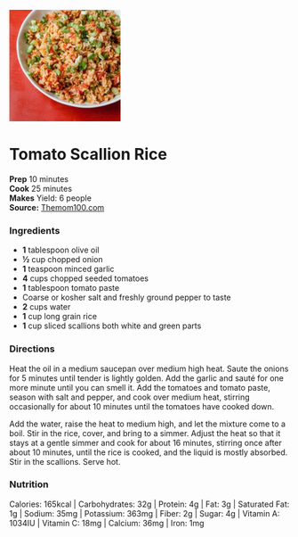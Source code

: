 [![](./images/0c83f206-99a9-4927-b94b-02ad284c7935.jpg)](https://47qz0mxgojo3bqn2n341by51-wpengine.netdna-ssl.com/wp-content/uploads/2015/01/Crow_30D_Shoot-Images-077-200x200.jpg)

#  Tomato Scallion Rice


**Prep** 10 minutes  
**Cook** 25 minutes  
**Makes** Yield: 6 people  
**Source:** [Themom100.com](https://themom100.com/recipe/tomato-scallion-rice/)

###  Ingredients

  *   **1** tablespoon olive oil
  *   **½** cup chopped onion
  *   **1** teaspoon minced garlic
  *   **4** cups chopped seeded tomatoes
  *   **1** tablespoon tomato paste
  * Coarse or kosher salt and freshly ground pepper to taste
  *   **2** cups water
  *   **1** cup long grain rice
  *   **1** cup sliced scallions both white and green parts

###  Directions

Heat the oil in a medium saucepan over medium high heat. Saute the onions for
5 minutes until tender is lightly golden. Add the garlic and sauté for one
more minute until you can smell it. Add the tomatoes and tomato paste, season
with salt and pepper, and cook over medium heat, stirring occasionally for
about 10 minutes until the tomatoes have cooked down.

Add the water, raise the heat to medium high, and let the mixture come to a
boil. Stir in the rice, cover, and bring to a simmer. Adjust the heat so that
it stays at a gentle simmer and cook for about 16 minutes, stirring once after
about 10 minutes, until the rice is cooked, and the liquid is mostly absorbed.
Stir in the scallions. Serve hot.

###  Nutrition

Calories: 165kcal | Carbohydrates: 32g | Protein: 4g | Fat: 3g | Saturated
Fat: 1g | Sodium: 35mg | Potassium: 363mg | Fiber: 2g | Sugar: 4g | Vitamin A:
1034IU | Vitamin C: 18mg | Calcium: 36mg | Iron: 1mg

